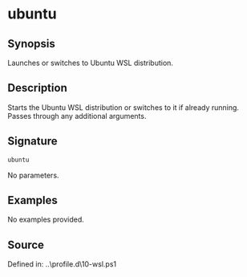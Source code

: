 # ubuntu

## Synopsis

Launches or switches to Ubuntu WSL distribution.

## Description

Starts the Ubuntu WSL distribution or switches to it if already running. Passes through any additional arguments.

## Signature

```powershell
ubuntu
```

No parameters.

## Examples

No examples provided.

## Source

Defined in: ..\profile.d\10-wsl.ps1
